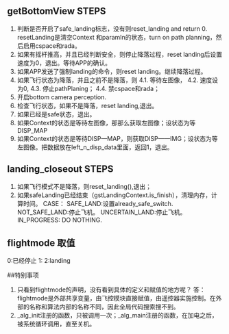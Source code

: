 ## getBottomView STEPS
1. 判断是否开启了safe_landing标志，没有则reset_landing and return 0. resetLanding是清空Context 和paramIn的状态，turn on path planning，然后启用cspace和rada。
2. 如果有摇杆推高，并且已经判断安全，则停止降落过程，reset landing后设置速度为0，退出。等待APP的确认。
3. 如果APP发送了强制landing的命令，则reset landing。继续降落过程。
4. 如果飞行状态为降落，并且之前不是降落，则
	4.1. 等待左图像，
	4.2. 速度设为0,
	4.3. 停止pathPlaning；
	4.4. 禁cspace和rada；
5. 开启bottom camera perception.
6. 检查飞行状态，如果不是降落，reset landing,退出。
7. 如果已经是safe状态，退出。
8. 如果Context的状态是等待左图像，那那么获取左图像；设状态为等DISP_MAP
9. 如果Context的状态是等待DISP—MAP，则获取DISP——IMG；设状态为等左图像。把数据放在left_n_disp_data里面，返回1，退出。



## landing_closeout STEPS
1. 如果飞行模式不是降落，则reset_landing(),退出；
2. 如果safeLanding已经结束（gstLandingContext.is_finish），清理内存，计算时间。
CASE：
	SAFE_LAND:设置already_safe_switch.
	NOT_SAFE_LAND:停止飞机。
	UNCERTAIN_LAND:停止飞机。
	IN_PROGRESS: DO NOTHING.

## flightmode 取值
0:已经停止
1:
2:landing

##特别事项
1. 只看到flightmode的声明，没有看到具体的定义和赋值的地方呢？
	答：flightmode是外部共享变量，由飞控模块直接赋值，由遥控器实施控制。在外部的名称和算法内部的名称不同，因此全局代码搜索搜不到。
2. _alg_init注册的函数，只被调用一次；_alg_main注册的函数，在加电之后，被系统循环调用，直至关机。

